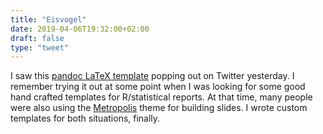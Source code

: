 ```yaml
---
title: "Eisvogel"
date: 2019-04-06T19:32:00+02:00
draft: false
type: "tweet"
---
```


I saw this [pandoc LaTeX template](https://github.com/Wandmalfarbe/pandoc-latex-template/blob/master/README.md) popping out on Twitter yesterday. I remember
trying it out at some point when I was looking for some good hand crafted
templates for R/statistical reports. At that time, many people were also using
the [Metropolis](https://github.com/matze/mtheme) theme for building slides. I wrote custom templates for both
situations, finally.
